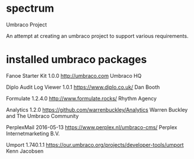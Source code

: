 # spectrum
Umbraco Project

An attempt at creating an umbraco project to support various requirements.

# installed umbraco packages


Fanoe Starter Kit
1.0.0  http://umbraco.com Umbraco HQ


Diplo Audit Log Viewer
1.0.1  https://www.diplo.co.uk/ Dan Booth

Formulate
1.2.4.0 http://www.formulate.rocks/ Rhythm Agency

Analytics
1.2.0 https://github.com/warrenbuckley/Analytics Warren Buckley and The Umbraco Community

PerplexMail
2016-05-13 https://www.perplex.nl/umbraco-cms/ Perplex Internetmarketing B.V.

Umport
1.740.1.1 https://our.umbraco.org/projects/developer-tools/umport Kenn Jacobsen
